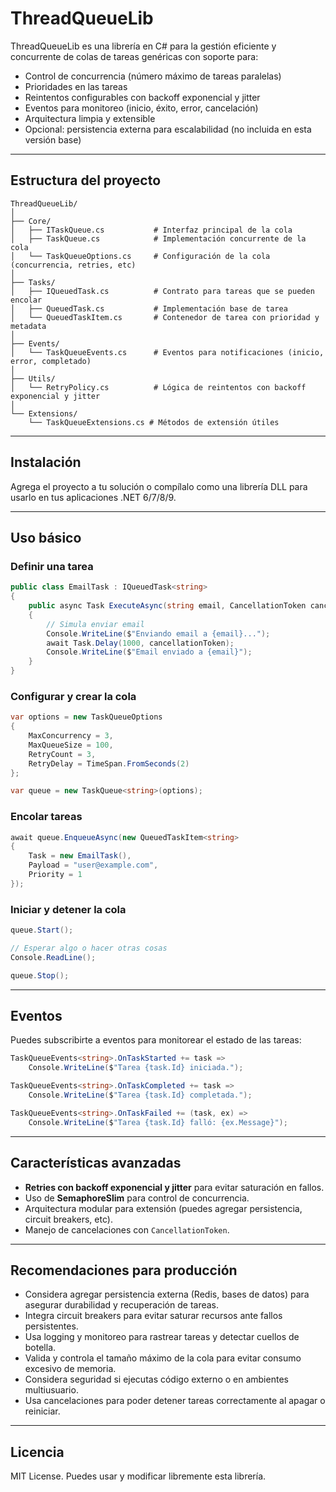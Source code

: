 # ThreadQueueLib

ThreadQueueLib es una librería en C# para la gestión eficiente y concurrente de colas de tareas genéricas con soporte para:

* Control de concurrencia (número máximo de tareas paralelas)
* Prioridades en las tareas
* Reintentos configurables con backoff exponencial y jitter
* Eventos para monitoreo (inicio, éxito, error, cancelación)
* Arquitectura limpia y extensible
* Opcional: persistencia externa para escalabilidad (no incluida en esta versión base)

---

## Estructura del proyecto

```
ThreadQueueLib/
│
├── Core/
│   ├── ITaskQueue.cs           # Interfaz principal de la cola
│   ├── TaskQueue.cs            # Implementación concurrente de la cola
│   └── TaskQueueOptions.cs     # Configuración de la cola (concurrencia, retries, etc)
│
├── Tasks/
│   ├── IQueuedTask.cs          # Contrato para tareas que se pueden encolar
│   ├── QueuedTask.cs           # Implementación base de tarea
│   └── QueuedTaskItem.cs       # Contenedor de tarea con prioridad y metadata
│
├── Events/
│   └── TaskQueueEvents.cs      # Eventos para notificaciones (inicio, error, completado)
│
├── Utils/
│   └── RetryPolicy.cs          # Lógica de reintentos con backoff exponencial y jitter
│
└── Extensions/
    └── TaskQueueExtensions.cs # Métodos de extensión útiles
```

---

## Instalación

Agrega el proyecto a tu solución o compílalo como una librería DLL para usarlo en tus aplicaciones .NET 6/7/8/9.

---

## Uso básico

### Definir una tarea

```csharp
public class EmailTask : IQueuedTask<string>
{
    public async Task ExecuteAsync(string email, CancellationToken cancellationToken)
    {
        // Simula enviar email
        Console.WriteLine($"Enviando email a {email}...");
        await Task.Delay(1000, cancellationToken);
        Console.WriteLine($"Email enviado a {email}");
    }
}
```

### Configurar y crear la cola

```csharp
var options = new TaskQueueOptions
{
    MaxConcurrency = 3,
    MaxQueueSize = 100,
    RetryCount = 3,
    RetryDelay = TimeSpan.FromSeconds(2)
};

var queue = new TaskQueue<string>(options);
```

### Encolar tareas

```csharp
await queue.EnqueueAsync(new QueuedTaskItem<string>
{
    Task = new EmailTask(),
    Payload = "user@example.com",
    Priority = 1
});
```

### Iniciar y detener la cola

```csharp
queue.Start();

// Esperar algo o hacer otras cosas
Console.ReadLine();

queue.Stop();
```

---

## Eventos

Puedes subscribirte a eventos para monitorear el estado de las tareas:

```csharp
TaskQueueEvents<string>.OnTaskStarted += task => 
    Console.WriteLine($"Tarea {task.Id} iniciada.");

TaskQueueEvents<string>.OnTaskCompleted += task => 
    Console.WriteLine($"Tarea {task.Id} completada.");

TaskQueueEvents<string>.OnTaskFailed += (task, ex) =>
    Console.WriteLine($"Tarea {task.Id} falló: {ex.Message}");
```

---

## Características avanzadas

* **Retries con backoff exponencial y jitter** para evitar saturación en fallos.
* Uso de **SemaphoreSlim** para control de concurrencia.
* Arquitectura modular para extensión (puedes agregar persistencia, circuit breakers, etc).
* Manejo de cancelaciones con `CancellationToken`.

---

## Recomendaciones para producción

* Considera agregar persistencia externa (Redis, bases de datos) para asegurar durabilidad y recuperación de tareas.
* Integra circuit breakers para evitar saturar recursos ante fallos persistentes.
* Usa logging y monitoreo para rastrear tareas y detectar cuellos de botella.
* Valida y controla el tamaño máximo de la cola para evitar consumo excesivo de memoria.
* Considera seguridad si ejecutas código externo o en ambientes multiusuario.
* Usa cancelaciones para poder detener tareas correctamente al apagar o reiniciar.

---

## Licencia

MIT License. Puedes usar y modificar libremente esta librería.
